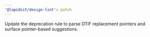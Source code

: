 ```yaml
---
'@lapidist/design-lint': patch
---
```


Update the deprecation rule to parse DTIF replacement pointers and surface pointer-based suggestions.
